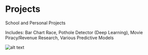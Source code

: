 # Projects
School and Personal Projects

Includes: Bar Chart Race, Pothole Detector (Deep Learning), Movie Piracy/Revenue Research, Various Predictive Models


![alt text](https://raw.githubusercontent.com/zgilfix/Projects/master/Images/batch_fast.gif)
<br>


